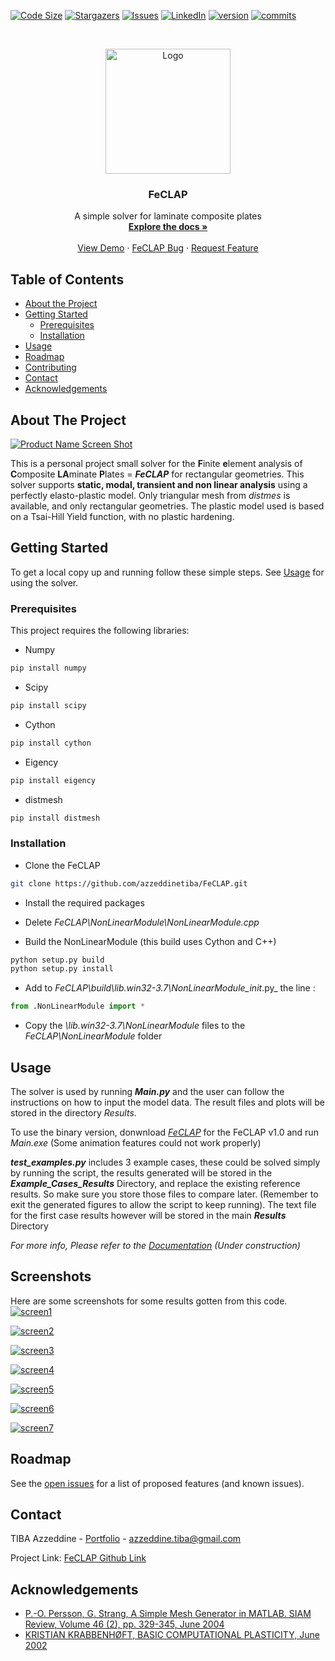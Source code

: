﻿



<!-- PROJECT SHIELDS -->
<!--

-->
[![Code Size][codesize-shield]][codesize-url]
[![Stargazers][stars-shield]][stars-url]
[![Issues][issues-shield]][issues-url]
[![LinkedIn][linkedin-shield]][linkedin-url]
[![version][version-shield]][release-url]
[![commits][commits-shield]][commits-url]

<!-- PROJECT LOGO -->
<br />
<p align="center">
  <a href="https://github.com/azzeddinetiba/FeCLAP">
    <img src="logo/logo_logo.png" alt="Logo" width="200" height="200">
  </a>

  <h3 align="center">FeCLAP</h3>

  <p align="center">
    A simple solver for laminate composite plates
    <br />
    <a href="https://github.com/azzeddinetiba/FeCLAP"><strong>Explore the docs »</strong></a>
    <br />
    <br />
    <a href="https://github.com/azzeddinetiba/FeCLAP">View Demo</a>
    ·
    <a href="https://github.com/azzeddinetiba/FeCLAP/issues">FeCLAP Bug</a>
    ·
    <a href="https://github.com/azzeddinetiba/FeCLAP/issues">Request Feature</a>
  </p>
</p>



<!-- TABLE OF CONTENTS -->
## Table of Contents

* [About the Project](#about-the-project)
* [Getting Started](#getting-started)
  * [Prerequisites](#prerequisites)
  * [Installation](#installation)
* [Usage](#usage)
* [Roadmap](#roadmap)
* [Contributing](#contributing)
* [Contact](#contact)
* [Acknowledgements](#acknowledgements)



<!-- ABOUT THE PROJECT -->
## About The Project

[![Product Name Screen Shot][product-screenshot]]()

This is a personal project small solver for the **F**inite **e**lement analysis of **C**omposite **LA**minate **P**lates = **_FeCLAP_** for rectangular geometries.
This solver supports **static, modal, transient and non linear analysis** using a perfectly elasto-plastic model.
Only triangular mesh from _distmes_ is available, and only rectangular geometries.
The plastic model used is based on a Tsai-Hill Yield function, with no plastic hardening.

<!-- GETTING STARTED -->
## Getting Started

To get a local copy up and running follow these simple steps.
See [Usage](#usage) for using the solver.

### Prerequisites

This project requires the following libraries:
* Numpy
```sh
pip install numpy
```

* Scipy
```sh
pip install scipy
```

* Cython
```sh
pip install cython
```

* Eigency
```sh
pip install eigency
```

* distmesh
```sh
pip install distmesh
```

### Installation
 
* Clone the FeCLAP
```sh
git clone https://github.com/azzeddinetiba/FeCLAP.git
```

* Install the required packages

* Delete _FeCLAP\NonLinearModule\NonLinearModule.cpp_

* Build the NonLinearModule (this build uses Cython and C++)
```sh
python setup.py build
python setup.py install
```
* Add to _FeCLAP\build\lib.win32-3.7\NonLinearModule\__init__.py_
the line :
```python
from .NonLinearModule import * 
```

* Copy the  _\lib.win32-3.7\NonLinearModule_ files to the
_FeCLAP\NonLinearModule_ folder

<!-- USAGE EXAMPLES -->
## Usage

The solver is used by running **_Main.py_** and the user can follow the instructions on how to input the model data.
The result files and plots will be stored in the directory _Results_.

To use the binary version, donwnload [*_FeCLAP_*](https://github.com/azzeddinetiba/FeCLAP/releases/tag/1.0) for the FeCLAP v1.0 and run _Main.exe_ (Some animation features could not work properly)

**_test_examples.py_** includes 3 example cases, these could be solved simply by running the script, the results generated will be stored in the **_Example_Cases_Results_** Directory, and replace the existing reference results. So make sure you store those files to compare later.
(Remember to exit the generated figures to allow the script to keep running). The text file for the first case results however will be stored in the main **_Results_** Directory 

_For more info, Please refer to the [Documentation]( ) (Under construction)_

<!-- Screenshots -->
## Screenshots
Here are some screenshots for some results gotten from this code.
[![screen1][Screen1]]()

[![screen2][Screen2]]()

[![screen3][Screen3]]()

[![screen4][Screen4]]()

[![screen5][Screen5]]()

[![screen6][Screen6]]()

[![screen7][Screen7]]()




<!-- ROADMAP -->
## Roadmap

See the [open issues](https://github.com/azzeddinetiba/FeCLAP/issues) for a list of proposed features (and known issues).



<!-- CONTACT -->
## Contact

TIBA Azzeddine - [Portfolio](https://portfolium.com/AzzeddineTiba/portfolio) - azzeddine.tiba@gmail.com

Project Link: [FeCLAP Github Link](https://github.com/azzeddinetiba/FeCLAP)



<!-- ACKNOWLEDGEMENTS -->
## Acknowledgements

* [P.-O. Persson, G. Strang, A Simple Mesh Generator in MATLAB. SIAM Review, Volume 46 (2), pp. 329-345, June 2004](https://github.com/bfroehle/pydistmesh)
* [KRISTIAN KRABBENHØFT, BASIC COMPUTATIONAL PLASTICITY, June 2002](http://homes.civil.aau.dk/lda/continuum/)





<!-- MARKDOWN LINKS & IMAGES -->
<!-- https://www.markdownguide.org/basic-syntax/#reference-style-links -->
[codesize-shield]:  https://img.shields.io/github/languages/code-size/azzeddinetiba/FeCLAP
[codesize-url]: https://github.com/azzeddinetiba/FeCLAP/tree/master/src_code
[stars-shield]: https://img.shields.io/github/stars/azzeddinetiba/FeCLAP.svg?style=flat-square&color=yellow
[stars-url]: https://github.com/azzeddinetiba/FeCLAP/stargazers
[issues-shield]: https://img.shields.io/github/issues/azzeddinetiba/FeCLAP.svg?style=flat-square
[issues-url]: https://github.com/azzeddinetiba/FeCLAP/issues
[license-shield]: https://img.shields.io/github/license/othneildrew/Best-README-Template.svg?style=flat-square
[linkedin-shield]: https://img.shields.io/badge/-LinkedIn-black.svg?style=flat-square&logo=linkedin&colorB=555
[commits-shield]: https://img.shields.io/github/commits-since/azzeddinetiba/FeCLAP/v0.2?color=lightgreen&style=plastic
[commits-url]: https://github.com/azzeddinetiba/FeCLAP/commits
[linkedin-url]: https://www.linkedin.com/in/azzeddine-tiba/
[release-url]: https://github.com/azzeddinetiba/FeCLAP/releases/
[product-screenshot]: logo/hoffman.png
[version-shield]: https://img.shields.io/github/v/release/azzeddinetiba/FeCLAP?color=orange
[Screen1]: logo/Hoffmancriterion.png
[Screen2]: logo/Modal_Screenschot.PNG
[Screen3]: logo/Straineyy(Oy).png
[Screen4]: logo/StressThick.png
[Screen5]: logo/TransientAnal.png
[Screen6]: logo/TransDisp.png
[Screen7]: logo/NLN.png
